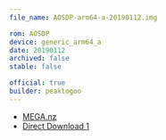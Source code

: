 ```yaml
---
file_name: AOSDP-arm64-a-20190112.img

rom: AOSDP
device: generic_arm64_a
date: 20190112
archived: false
stable: false

official: true
builder: peaktogoo
---
```

<!-- Insert downloads here: -->

* [MEGA.nz](https://mega.nz/#!irhiVKxS!_k_yzJIYVL8V5GcAGJNa6WxyteFCL14vCCq30rcga74)
* [Direct Download 1](https://ams01.downloads.aosdp.com/gsi/ARM64_A/20190112/)
